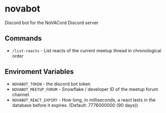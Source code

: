 # novabot
Discord bot for the NoVACord Discord server

## Commands
- `/list-reacts` - List reacts of the current meetup thread in chronological order

## Enviroment Variables
- `NOVABOT_TOKEN` - the discord bot token
- `NOVABOT_MEETUP_FORUM` - Snowflake / developer ID of the meetup forum channel.
- `NOVABOT_REACT_EXPIRY` - How long, in milliseconds, a react lasts in the database before it expires. (Default: 7776000000 (90 days))
